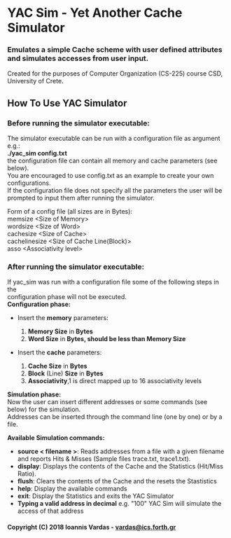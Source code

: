 # YAC Sim - Yet Another Cache Simulator
### Emulates a simple Cache scheme with user defined attributes and simulates accesses from user input.
Created for the purposes of Computer Organization (CS-225) course CSD, 
University of Crete.

## How To Use YAC Simulator
### Before running the simulator executable:  
The simulator executable can be run with a configuration file as argument e.g.:   
**./yac_sim config.txt**  
the configuration file can contain all memory and cache parameters (see below).  
You are encouraged to use config.txt as an example to create your own
configurations.   
If the configuration file does not specify all the parameters the user will be  
prompted to input them after running the simulator.

Form of a config file (all sizes are in Bytes):    
memsize \<Size of Memory\>  
wordsize \<Size of Word\>  
cachesize \<Size of Cache\>  
cachelinesize  \<Size of Cache Line(Block)\>  
asso  \<Associativity level\>

### After running the simulator executable:
If yac_sim was run with a configuration file some of the following steps in the  
configuration phase will not be executed.  
**Configuration phase:**  

- Insert the **memory** parameters: 
  1. **Memory Size** in **Bytes** 
  2. **Word Size** in **Bytes, should be less than Memory Size**  
  
- Insert the **cache** parameters:
   1. **Cache Size** in **Bytes**
   3. **Block** (Line) **Size** in **Bytes**
   2. **Associativity**,1 is direct mapped up to 16 associativity levels  
   


**Simulation phase:**  
Now the user can insert different addresses or some commands (see below) for the
simulation.  
Αddresses can be inserted through the command line (one by one) or by a file.  

**Available Simulation commands:**  
- **source < filename >**:  Reads addresses from a file with a given filename and reports Hits & Misses  (Sample files trace.txt, trace1.txt).
- **display**:  Displays the contents of the Cache and the Statistics (Hit/Miss Ratio).  
- **flush**:  Clears the contents of the Cache and the resets the Stastistics  
- **help**:  Display the available commands  
- **exit**: Display the Statistics and exits the YAC Simulator  
- **Typing a valid address in decimal** e.g. "100" YAC Sim will simulate the access of that address

#### Copyright (C) 2018  Ioannis Vardas - vardas@ics.forth.gr
